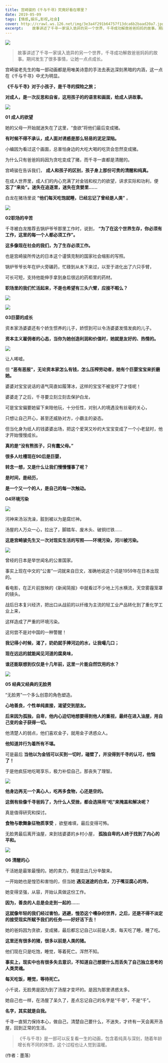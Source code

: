 ```yaml
---
title: 宫崎骏的《千与千寻》究竟好看在哪里？
date: 2019-05-09
tags: [情感,娱乐,影视,社会]
cover: http://crawl.ws.126.net/img/3e3a4f291b64757f13dca6b2baad20a7.jpg
excerpt:    故事讲述了千寻一家误入诡异的另一个世界，千寻成功解救爸爸妈妈的故事。期间发生了很多事情，让
---
```

![](http://crawl.ws.126.net/img/3e3a4f291b64757f13dca6b2baad20a7.jpg)  

> 故事讲述了千寻一家误入诡异的另一个世界，千寻成功解救爸爸妈妈的故事。期间发生了很多事情，让她一点点成长。

宫崎骏老先生的每一部动画都是用唯美诗意的手法去表达深刻黑暗的内涵，这一点在《千与千寻》中尤为明显。

**《千与千寻》对于小孩子，是千寻的探险之旅；**

**对成人，是一次反思和自省，这用孩子的的语言和画面，给成人讲故事。**

![](http://crawl.ws.126.net/img/6e290dae1c66f6f6be0dc737da31fe4d.jpg)  

**01 成人的欲望**

她的父母一开始就迷失在了这里，“食欲”将他们最后变成猪。

**有时候不得不承认，成人面对诱惑是那么轻易的泥足深陷。**

小编因为看过这个画面，总害怕身边的大吃大喝的吃货会忽然变成猪。

为什么只有爸爸妈妈因为贪吃变成了猪，而千寻一直都是清醒的。

宫崎骏在告诉我们， **成人和孩子的区别，孩子身上那份可贵的清醒和纯真。**

在成人世界里，成人们的内心充满了对金钱和权力的欲望，讲求实际和功利，便 **忘了“来处”。迷失在追逐里，迷失在贪婪里……**

白龙在猪场里说 **“他们每天吃饱就睡，已经忘记了曾经是人类”** 。

![](http://crawl.ws.126.net/img/92dce6671a83495313edfba2c898e872.jpg)  

**02职场的辛苦**

千寻被白龙推荐去锅炉爷爷那里工作时，说到， **“为了在这个世界生存，你必须有工作，这里的每一个人都必须工作”。**

**这多像现在社会的我们，为了生存必须工作。**

也是宫崎骏所传达的日本这个谨慎克制的国家社会缩影的写照。

锅炉爷爷长年在炉火旁碾药，忙碌到从未下来过，以至于进化出了六只手臂，

可长可短，支持他能伸手拿到身后很远的药柜里的药材。

**职场里的我们忙活起来，不是也希望有三头六臂，应接不暇么？**

![](http://crawl.ws.126.net/img/3497b17f39bbee14664c0361e1b52124.jpg)  

![](http://crawl.ws.126.net/img/c7aba0954cb79c0b23dd123979e243dd.jpg)  

**03巨婴的成长**

资本家汤婆婆还有个娇生惯养的儿子，娇惯到可以令汤婆婆发情发疯的儿子。

**资本主义雇佣者的心态，当你为她创造利润和价值时，她就是友好的、热情的。**

![](http://crawl.ws.126.net/img/7213f22011fd14b641f91ac43fa7e601.jpg)  

让人唏嘘。

但 **“恶有恶报”，无论资本家怎么有钱，怎么压榨劳动者，她有个巨婴宝宝来折磨她。**

婆婆对宝宝说话的语气简直如履薄冰，这样的宝宝不被宠坏了才怪呢！

婆婆走了之后，千寻要立刻立刻去保护白龙，

可是宝宝偏要她留下来陪他玩，十分任性，对别人的境遇没有丝毫的关心，

只想让自己开心，甚至还威胁对方，小霸主的姿态。

但当化身为纸人的钱婆婆出场，把这个爱哭又吵的大宝宝变成了一个小老鼠时，他才开始慢慢成长。

**真的是“没有熊孩子，只有蠢父母。”**

**很多人吐槽现在90后是巨婴，**

**转念一想，又是什么让我们慢慢懂事了呢？**

**是时间，是经历，**

**是一个又一个的人，是自己的每一次触动。**

**04环境污染**

![](http://crawl.ws.126.net/img/875d31997fd89503ce36a8bb0150e254.jpg)  

河神来汤浴洗澡，脏到被以为是腐烂神。

汤屋的人万众一心，拉出了，脚踏车、废木头、破铜烂铁......

**这是宫崎骏先生又一次对现实生活的写照——环境污染，河川被污染。**

![](http://crawl.ws.126.net/img/bbde3ac512cd5dbc9feea096d71b54a3.jpg)  

曾经的日本是举世闻名的公害国家。

事实上现在中文的“公害”一词就来自日文，准确地说这个词是1959年在日本出现的。

看电影，在正片前放映的《新闻简报》中就看过不少地上污水横流，天空雾霾笼罩的镜头。

战后日本复兴经济，把出口从战前的以纤维为主流的轻工业产品转化到了重化学工业上来，

这样造成了严重的环境污染。

这何尝不是对中国的一种警醒！

**我记得小时候，渴了，奶奶就手捧河边的水，让我嘬几口；**

**现在远远的就能闻见河道的腐臭味，**

**谁还能联想到仅仅是十几年前，这里一片能自然饮用的水？**

![](http://crawl.ws.126.net/img/4b357b5dcc700b30d0c594b721036dc1.jpg)  

**05 经典又经典的无脸男**

“无脸男”一个多么创意的角色塑造。

**心地善良，个性单纯直接，渴望交到朋友。**

**后来因为孤独，自卑，他内心迫切地想要得到他人的重视，最终在进入油屋，用自己变的金子获得一切。**

他清楚人的弱点，他们喜欢金子，就用金子诱惑众人。

**他知道并行为着所有不堪。**

可是最后 **当他以为金钱可以买到一切时，碰壁了，并没得到千寻的认可，他恼了！**

于是他疯狂地吃喝享乐，极力补偿自己，那丧失了理智。

![](http://crawl.ws.126.net/img/59fc13174e707cc0f0c0a27d1ef52e48.jpg)  

**他身边再无一个真心人，吃再多食物，心还是空的。**

**这倒有些像千寻爸妈了，为什么人受挫，都会选择用“吃”来掩盖和解决呢？**

真是值得研究和探讨。

**食物与歌舞象征物质享受** ，欲壑难填，最后变得可怖。

无脸男最后离开油屋，来到钱婆婆的乡村小屋， **孤独自卑的人终于找到了内心的平和。**

![](http://crawl.ws.126.net/img/05aa85106837000d2325bbe86bca05a6.jpg)  

**06 清醒的心**

干活她是最笨最慢的。她的卖力，倒是显出几分辛酸来。

一开始她也是惶恐和害怕的，但当她 **遇见迷途的白龙，刀子嘴豆腐心的玲，**

她变得坚强，从容，开始认真做这份工作。

**因为，善良的人总是会走到一起的......**

**这就像年轻的我们经过害怕，逃避，惶恐这个嘈杂的世界，之后，还是不得不淡定的接受现实所赋予我们的任务——好好活下去！**

她的爸妈因为贪欲，变成猪，最后都忘记自己以前是人类，每天吃了睡，睡了吃。

**这里还有很多的猪，很多以前是人类的猪。**

他们现在只是吃饱，睡觉，等着死亡。浑然不知。

**事实上，现实中也有很多失去意识，不知道自己想要什么而丢失了自己独立思考的人类灵魂。**

**每天吃饭，睡觉，等待死亡。**

小千说，无脸男是因为到了汤屋才变坏的。是因为那里诱惑太多。

她自己也一样，在汤屋了呆久了，差点忘记自己的名字是“千寻”，不是“千”。

**名字，其实就是自我。**

千寻一直努力保持本心，做自己，清楚自己要什么，不迷失，才终有一天会离开汤屋，回到正常的生活。

> 《千与千寻》是一部可以反复看一生的动画，包含着纯真与深刻，随着年龄增长有不同的体悟，这个过程也让人觉到温暖。

(作者：墨落）

